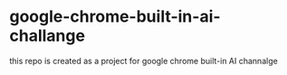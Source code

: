 # google-chrome-built-in-ai-challange
this repo is created as a project for google chrome built-in AI channalge
